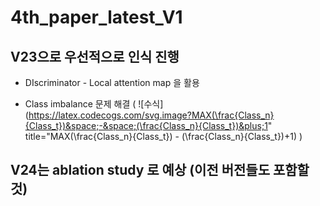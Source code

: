 # 4th_paper_latest_V1

## V23으로 우선적으로 인식 진행
* DIscriminator - Local attention map 을 활용

* Class imbalance 문제 해결 ( ![수식](https://latex.codecogs.com/svg.image?MAX(\frac{Class_n}{Class_t})&space;-&space;(\frac{Class_n}{Class_t})&plus;1" title="MAX(\frac{Class_n}{Class_t}) - (\frac{Class_n}{Class_t})+1) )


## V24는 ablation study 로 예상 (이전 버전들도 포함할 것)

